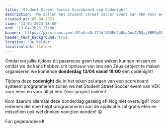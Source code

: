 ```yaml
---
title: 'Student Street Soccer Scoreboard app Codenight'
description: 'We zullen het Student Street Soccer event van VEK voor eens en voor altijd een Zeus-project maken!'
created_at: 09-04-2023
time: '13-04-2023 18:00'
end: '13-04-2023 23:00'
banner: 'https://pics.zeus.gent/R1vArdGr174blVDUPnJg0bgQosAV0Qyj5BR9gXHB.jpg'
header_text_background: true
location: 'De Kelder'
locationlink: $kelder
---
```


Omdat we jullie tijdens dit paasreces geen twee weken kunnen missen en omdat we de kans hebben om opnieuw van iets een Zeus-project te maken organiseren we komende **donderdag 13/04 vanaf 18:00** een codenight!

Tijdens deze **codenight** die in het teken zal staan van een scoreboard systeem programmeren zullen we het Student Street Soccer event van VEK voor eens en voor altijd een Zeus-project maken!

Kom daarom allemaal deze donderdag gezellig af! Nog niet overtuigd? Voor iedereen die mee helpt programmeren aan de applicatie zal gratis eten en misschien ook wel drinken voorzien worden! 😋

Fun gegarandeerd! 
